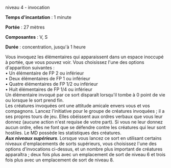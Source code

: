 niveau 4 - invocation

**Temps d'incantation** : 1 minute

**Portée** : 27 mètres

**Composantes** : V, S

**Durée** : concentration, jusqu'à 1 heure

Vous invoquez les élémentaires qui apparaissent dans un espace inoccupé à portée, que vous pouvez voir. Vous choisissez l'une des options d'apparition suivantes :  
• Un élémentaire de FP 2 ou inférieur  
• Deux élémentaires de FP 1 ou inférieur  
• Quatre élémentaires de FP 1/2 ou inférieur  
• Huit élémentaires de FP 1/4 ou inférieur  
Un élémentaire invoqué par ce sort disparaît lorsqu'il tombe à 0 point de vie ou lorsque le sort prend fin.  
Les créatures invoquées ont une attitude amicale envers vous et vos compagnons. Lancez l'initiative pour le groupe de créatures invoquées ; il a ses propres tours de jeu. Elles obéissent aux ordres verbaux que vous leur donnez (aucune action n'est requise de votre part). Si vous ne leur donnez aucun ordre, elles ne font que se défendre contre les créatures qui leur sont hostiles. Le MD possède les statistiques des créatures.  
**_Aux niveaux supérieurs_**. Lorsque vous lancez ce sort en utilisant certains niveaux d'emplacements de sorts supérieurs, vous choisissez l'une des options d'invocations ci-dessus, et un nombre plus important de créatures apparaîtra ; deux fois plus avec un emplacement de sort de niveau 6 et trois fois plus avec un emplacement de sort de niveau 8.